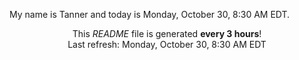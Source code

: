 My name is Tanner and today is Monday, October 30, 8:30 AM EDT.

<p align="center">This <i>README</i> file is generated <b>every 3 hours</b>!</br>Last refresh: Monday, October 30, 8:30 AM EDT<br /></p>
